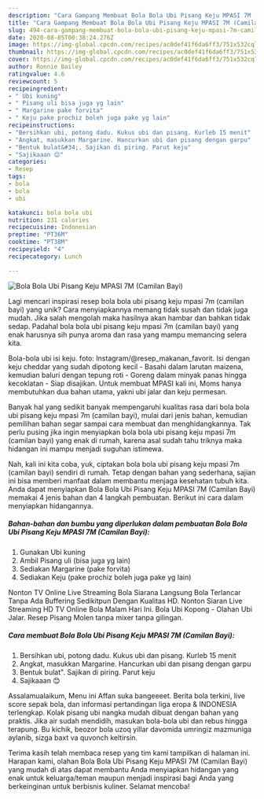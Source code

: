 ```yaml
---
description: "Cara Gampang Membuat Bola Bola Ubi Pisang Keju MPASI 7M (Camilan Bayi), Lezat"
title: "Cara Gampang Membuat Bola Bola Ubi Pisang Keju MPASI 7M (Camilan Bayi), Lezat"
slug: 494-cara-gampang-membuat-bola-bola-ubi-pisang-keju-mpasi-7m-camilan-bayi-lezat
date: 2020-08-05T00:38:24.276Z
image: https://img-global.cpcdn.com/recipes/ac0def41f6da6ff3/751x532cq70/bola-bola-ubi-pisang-keju-mpasi-7m-camilan-bayi-foto-resep-utama.jpg
thumbnail: https://img-global.cpcdn.com/recipes/ac0def41f6da6ff3/751x532cq70/bola-bola-ubi-pisang-keju-mpasi-7m-camilan-bayi-foto-resep-utama.jpg
cover: https://img-global.cpcdn.com/recipes/ac0def41f6da6ff3/751x532cq70/bola-bola-ubi-pisang-keju-mpasi-7m-camilan-bayi-foto-resep-utama.jpg
author: Ronnie Bailey
ratingvalue: 4.6
reviewcount: 5
recipeingredient:
- " Ubi kuning"
- " Pisang uli bisa juga yg lain"
- " Margarine pake forvita"
- " Keju pake prochiz boleh juga pake yg lain"
recipeinstructions:
- "Bersihkan ubi, potong dadu. Kukus ubi dan pisang. Kurleb 15 menit"
- "Angkat, masukkan Margarine. Hancurkan ubi dan pisang dengan garpu"
- "Bentuk bulat&#34;. Sajikan di piring. Parut keju"
- "Sajikaaan 😊"
categories:
- Resep
tags:
- bola
- bola
- ubi

katakunci: bola bola ubi 
nutrition: 231 calories
recipecuisine: Indonesian
preptime: "PT36M"
cooktime: "PT38M"
recipeyield: "4"
recipecategory: Lunch

---
```



![Bola Bola Ubi Pisang Keju MPASI 7M (Camilan Bayi)](https://img-global.cpcdn.com/recipes/ac0def41f6da6ff3/751x532cq70/bola-bola-ubi-pisang-keju-mpasi-7m-camilan-bayi-foto-resep-utama.jpg)

Lagi mencari inspirasi resep bola bola ubi pisang keju mpasi 7m (camilan bayi) yang unik? Cara menyiapkannya memang tidak susah dan tidak juga mudah. Jika salah mengolah maka hasilnya akan hambar dan bahkan tidak sedap. Padahal bola bola ubi pisang keju mpasi 7m (camilan bayi) yang enak harusnya sih punya aroma dan rasa yang mampu memancing selera kita.

Bola-bola ubi isi keju. foto: Instagram/@resep_makanan_favorit. Isi dengan keju cheddar yang sudah dipotong kecil - Basahi dalam larutan maizena, kemudian baluri dengan tepung roti - Goreng dalam minyak panas hingga kecoklatan - Siap disajikan. Untuk membuat MPASI kali ini, Moms hanya membutuhkan dua bahan utama, yakni ubi jalar dan keju permesan.

Banyak hal yang sedikit banyak mempengaruhi kualitas rasa dari bola bola ubi pisang keju mpasi 7m (camilan bayi), mulai dari jenis bahan, kemudian pemilihan bahan segar sampai cara membuat dan menghidangkannya. Tak perlu pusing jika ingin menyiapkan bola bola ubi pisang keju mpasi 7m (camilan bayi) yang enak di rumah, karena asal sudah tahu triknya maka hidangan ini mampu menjadi suguhan istimewa.


Nah, kali ini kita coba, yuk, ciptakan bola bola ubi pisang keju mpasi 7m (camilan bayi) sendiri di rumah. Tetap dengan bahan yang sederhana, sajian ini bisa memberi manfaat dalam membantu menjaga kesehatan tubuh kita. Anda dapat menyiapkan Bola Bola Ubi Pisang Keju MPASI 7M (Camilan Bayi) memakai 4 jenis bahan dan 4 langkah pembuatan. Berikut ini cara dalam menyiapkan hidangannya.

<!--inarticleads1-->

##### Bahan-bahan dan bumbu yang diperlukan dalam pembuatan Bola Bola Ubi Pisang Keju MPASI 7M (Camilan Bayi):

1. Gunakan  Ubi kuning
1. Ambil  Pisang uli (bisa juga yg lain)
1. Sediakan  Margarine (pake forvita)
1. Sediakan  Keju (pake prochiz boleh juga pake yg lain)


Nonton TV Online Live Streaming Bola Siarana Langsung Bola Terlancar Tanpa Ada Buffering Sedikitpun Dengan Kualitas HD. Nonton Siaran Live Streaming HD TV Online Bola Malam Hari Ini. Bola Ubi Kopong - Olahan Ubi Jalar. Resep Pisang Molen tanpa mixer tanpa gilingan. 

<!--inarticleads2-->

##### Cara membuat Bola Bola Ubi Pisang Keju MPASI 7M (Camilan Bayi):

1. Bersihkan ubi, potong dadu. Kukus ubi dan pisang. Kurleb 15 menit
1. Angkat, masukkan Margarine. Hancurkan ubi dan pisang dengan garpu
1. Bentuk bulat&#34;. Sajikan di piring. Parut keju
1. Sajikaaan 😊


Assalamualaikum, Menu ini Affan suka bangeeeet. Berita bola terkini, live score sepak bola, dan informasi pertandingan liga eropa &amp; INDONESIA terlengkap. Kolak pisang ubi nangka mudah dibuat dengan bahan yang praktis. Jika air sudah mendidih, masukan bola-bola ubi dan rebus hingga terapung. Bu kichik, beozor bola uzoq yillar davomida umringiz mazmuniga aylanib, sizga baxt va quvonch keltirsin. 

Terima kasih telah membaca resep yang tim kami tampilkan di halaman ini. Harapan kami, olahan Bola Bola Ubi Pisang Keju MPASI 7M (Camilan Bayi) yang mudah di atas dapat membantu Anda menyiapkan hidangan yang enak untuk keluarga/teman maupun menjadi inspirasi bagi Anda yang berkeinginan untuk berbisnis kuliner. Selamat mencoba!
